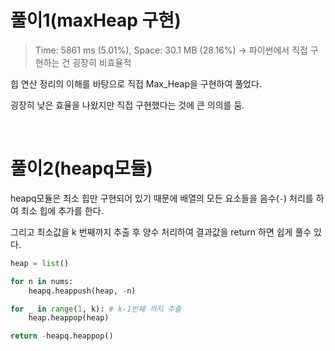 
# 풀이1(maxHeap 구현)

> Time: 5861 ms (5.01%), Space: 30.1 MB (28.16%)
> -> 파이썬에서 직접 구현하는 건 굉장히 비효율적

힙 연산 정리의 이해를 바탕으로 직접 Max_Heap을 구현하여 풀었다.

굉장히 낮은 효율을 나왔지만 직접 구현했다는 것에 큰 의의를 둠.



<br/>

# 풀이2(heapq모듈)

heapq모듈은 최소 힙만 구현되어 있기 때문에 배열의 모든 요소들을 음수(```-```) 처리를 하여 최소 힙에 추가를 한다.

그리고 최소값을 k 번째까지 추출 후 양수 처리하여 결과값을 return 하면 쉽게 풀수 있다.

```python
heap = list()

for n in nums:
    heapq.heappush(heap, -n)

for _ in range(1, k): # k-1번째 까지 추출
    heap.heappop(heap)

return -heapq.heappop()
```


